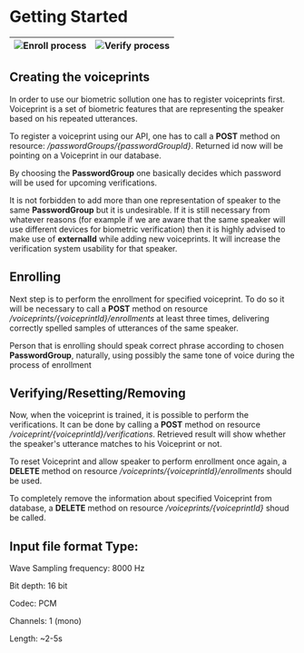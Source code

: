 # Getting Started

![Enroll process](https://cloud.githubusercontent.com/assets/1618196/7201755/2a3e206e-e50b-11e4-85a6-9d4acf57e4f9.png)| ![Verify process](https://cloud.githubusercontent.com/assets/1618196/7201745/0ef73732-e50b-11e4-8e36-dd1d0e8167a3.png)
------|--------

## Creating the voiceprints

In order to use our biometric sollution one has to register voiceprints first. Voiceprint is a set of biometric features that are representing the speaker based on his repeated utterances.

To register a voiceprint using our API, one has to call a **POST** method on resource: */passwordGroups/{passwordGroupId}*. Returned id now will be pointing on a Voiceprint in our database.

By choosing the **PasswordGroup** one basically decides which password will be used for upcoming verifications.

It is not forbidden to add more than one representation of speaker to the same **PasswordGroup** but it is undesirable. If it is still necessary from whatever reasons (for example if we are aware that the same speaker will use different devices for biometric verification) then it is highly advised to make use of **externalId** while adding new voiceprints. It will increase the verification system usability for that speaker.

## Enrolling

Next step is to perform the enrollment for specified voiceprint. To do so it will be necessary to call a **POST** method on resource */voiceprints/{voiceprintId}/enrollments* at least three times, delivering correctly spelled samples of utterances of the same speaker.

Person that is enrolling should speak correct phrase according to chosen **PasswordGroup**, naturally, using possibly the same tone of voice during the process of enrollment

## Verifying/Resetting/Removing

Now, when the voiceprint is trained, it is possible to perform the verifications. It can be done by calling a **POST** method on resource */voiceprint/{voiceprintId}/verifications*. Retrieved result will show whether the speaker's utterance matches to his Voiceprint or not.

To reset Voiceprint and allow speaker to perform enrollment once again, a **DELETE** method on resource */voiceprints/{voiceprintId}/enrollments* should be used.

To completely remove the information about specified Voiceprint from database, a **DELETE** method on resource */voiceprints/{voiceprintId}* shoud be called.

## Input file format Type:

Wave Sampling frequency: 8000 Hz

Bit depth: 16 bit

Codec: PCM

Channels: 1 (mono)

Length: ~2-­5s
